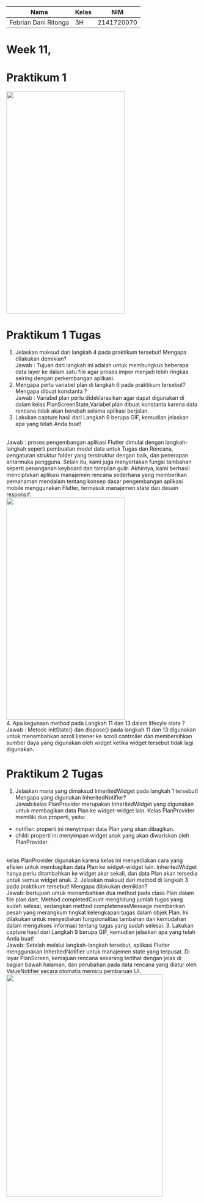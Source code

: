 | Nama | Kelas | NIM |
| ---- | ---- | ---- |
| Febrian Dani Ritonga | 3H | 2141720070|

# Week 11,
# Praktikum 1
<img src="https://github.com/daniertg/2141720070-mobile-2023/assets/87335182/0a3e5d03-468c-4c87-816c-2e000bc1bc42" width="310" height="580"><br>

# Praktikum 1 Tugas
1. Jelaskan maksud dari langkah 4 pada praktikum tersebut! Mengapa dilakukan demikian?<br>
Jawab : Tujuan dari langkah ini adalah untuk membungkus beberapa data layer ke dalam satu file agar proses impor menjadi lebih ringkas seiring dengan perkembangan aplikasi.<br>
2. Mengapa perlu variabel plan di langkah 6 pada praktikum tersebut? Mengapa dibuat konstanta ?<br>
Jawab : Variabel plan perlu dideklarasikan agar dapat digunakan di dalam kelas PlanScreenState,Variabel plan dibuat konstanta karena data rencana tidak akan berubah selama aplikasi berjalan.<br>
3. Lakukan capture hasil dari Langkah 9 berupa GIF, kemudian jelaskan apa yang telah Anda buat!
<br>
Jawab :
proses pengembangan aplikasi Flutter dimulai dengan langkah-langkah seperti pembuatan model data untuk Tugas dan Rencana, pengaturan struktur folder yang terstruktur dengan baik, dan penerapan antarmuka pengguna. Selain itu, kami juga menyertakan fungsi tambahan seperti penanganan keyboard dan tampilan gulir. Akhirnya, kami berhasil menciptakan aplikasi manajemen rencana sederhana yang memberikan pemahaman mendalam tentang konsep dasar pengembangan aplikasi mobile menggunakan Flutter, termasuk manajemen state dan desain responsif.<br>
<img src="https://github.com/daniertg/2141720070-mobile-2023/assets/87335182/60e11a4e-dd0e-4bb2-b99d-deeb5b1eac2c" width="310" height="580"><br>
4. Apa kegunaan method pada Langkah 11 dan 13 dalam lifecyle state ?
<br>
Jawab : Metode initState() dan dispose() pada langkah 11 dan 13 digunakan untuk menambahkan scroll listener ke scroll controller dan membersihkan sumber daya yang digunakan oleh widget ketika widget tersebut tidak lagi digunakan.<br>


# Praktikum 2 Tugas
1. Jelaskan mana yang dimaksud InheritedWidget pada langkah 1 tersebut! Mengapa yang digunakan InheritedNotifier?<br>
Jawab:kelas PlanProvider merupakan InheritedWidget yang digunakan untuk membagikan data Plan ke widget-widget lain. Kelas PlanProvider memiliki dua properti, yaitu:
* notifier: properti ini menyimpan data Plan yang akan dibagikan.
* child: properti ini menyimpan widget anak yang akan diwariskan oleh PlanProvider.
<br>
kelas PlanProvider digunakan karena kelas ini menyediakan cara yang efisien untuk membagikan data Plan ke widget-widget lain. InheritedWidget hanya perlu ditambahkan ke widget akar sekali, dan data Plan akan tersedia untuk semua widget anak.
2. Jelaskan maksud dari method di langkah 3 pada praktikum tersebut! Mengapa dilakukan demikian?<br>
Jawab: bertujuan untuk menambahkan dua method pada class Plan dalam file plan.dart. Method completedCount menghitung jumlah tugas yang sudah selesai, sedangkan method completenessMessage memberikan pesan yang merangkum tingkat kelengkapan tugas dalam objek Plan. Ini dilakukan untuk menyediakan fungsionalitas tambahan dan kemudahan dalam mengakses informasi tentang tugas yang sudah selesai.
3. Lakukan capture hasil dari Langkah 9 berupa GIF, kemudian jelaskan apa yang telah Anda buat!<br>
Jawab: Setelah melalui langkah-langkah tersebut, aplikasi Flutter menggunakan InheritedNotifier untuk manajemen state yang terpusat. Di layar PlanScreen, kemajuan rencana sekarang terlihat dengan jelas di bagian bawah halaman, dan perubahan pada data rencana yang diatur oleh ValueNotifier secara otomatis memicu pembaruan UI.
<br>
<img src="https://github.com/daniertg/2141720070-mobile-2023/assets/87335182/41e2bb46-aed4-4b54-8b91-85fa9b2d5a1d" width="410" height="580"><br>